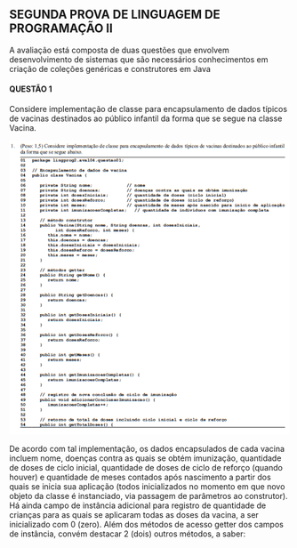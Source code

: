 ## SEGUNDA PROVA DE LINGUAGEM DE PROGRAMAÇÃO II
A avaliação está composta de duas questões que envolvem desenvolvimento de sistemas que são necessários conhecimentos em criação de coleções genéricas e construtores em Java
#### QUESTÃO 1

Considere implementação de classe para encapsulamento de dados típicos de vacinas destinados ao público infantil
da forma que se segue na classe Vacina.

![table de questoes](/assets/Capturar1.png)

De acordo com tal implementação, os dados encapsulados de cada vacina incluem nome, doenças contra as quais se obtém
imunização, quantidade de doses de ciclo inicial, quantidade de doses de ciclo de reforço (quando houver) e quantidade de
meses contados após nascimento a partir dos quais se inicia sua aplicação (todos inicializados no momento em que novo objeto
da classe é instanciado, via passagem de parâmetros ao construtor). Há ainda campo de instância adicional para registro de
quantidade de crianças para as quais se aplicaram todas as doses da vacina, a ser inicializado com 0 (zero). Além dos métodos
de acesso getter dos campos de instância, convém destacar 2 (dois) outros métodos, a saber:
